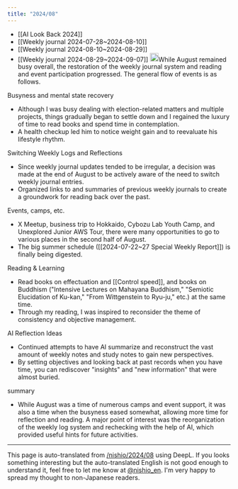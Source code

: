 ```yaml
---
title: "2024/08"
---
```


- [[AI Look Back 2024]]
- [[Weekly journal 2024-07-28~2024-08-10]]
- [[Weekly journal 2024-08-10~2024-08-29]]
- [[Weekly journal 2024-08-29~2024-09-07]]
<img src='https://scrapbox.io/api/pages/nishio-en/o1 Pro/icon' alt='o1 Pro.icon' height="19.5"/>While August remained busy overall, the restoration of the weekly journal system and reading and event participation progressed. The general flow of events is as follows.

Busyness and mental state recovery
- Although I was busy dealing with election-related matters and multiple projects, things gradually began to settle down and I regained the luxury of time to read books and spend time in contemplation.
- A health checkup led him to notice weight gain and to reevaluate his lifestyle rhythm.

Switching Weekly Logs and Reflections
- Since weekly journal updates tended to be irregular, a decision was made at the end of August to be actively aware of the need to switch weekly journal entries.
- Organized links to and summaries of previous weekly journals to create a groundwork for reading back over the past.

Events, camps, etc.
- X Meetup, business trip to Hokkaido, Cybozu Lab Youth Camp, and Unexplored Junior AWS Tour, there were many opportunities to go to various places in the second half of August.
- The big summer schedule ([[2024-07-22~27 Special Weekly Report]]) is finally being digested.

Reading & Learning
- Read books on effectuation and [[Control speed]], and books on Buddhism ("Intensive Lectures on Mahayana Buddhism," "Semiotic Elucidation of Ku-kan," "From Wittgenstein to Ryu-ju," etc.) at the same time.
- Through my reading, I was inspired to reconsider the theme of consistency and objective management.

AI Reflection Ideas
- Continued attempts to have AI summarize and reconstruct the vast amount of weekly notes and study notes to gain new perspectives.
- By setting objectives and looking back at past records when you have time, you can rediscover "insights" and "new information" that were almost buried.

summary
- While August was a time of numerous camps and event support, it was also a time when the busyness eased somewhat, allowing more time for reflection and reading. A major point of interest was the reorganization of the weekly log system and rechecking with the help of AI, which provided useful hints for future activities.

---
This page is auto-translated from [/nishio/2024/08](https://scrapbox.io/nishio/2024/08) using DeepL. If you looks something interesting but the auto-translated English is not good enough to understand it, feel free to let me know at [@nishio_en](https://twitter.com/nishio_en). I'm very happy to spread my thought to non-Japanese readers.
